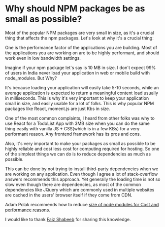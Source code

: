 # Why should NPM packages be as small as possible?

Most of the popular NPM packages are very small in size, as it's a crucial thing that affects the npm packages. Let's look at why it's a crucial thing:

One is the performance factor of the applications you are building. Most of the applications you are working on are to be highly performant, and should work even in low bandwidth settings.

Imagine if your npm package let's say is 10 MB in size. I don't expect 99% of users in India never load your application in web or mobile build with node\_modules. But Why?

It's because loading your application will easily take 5-10 seconds, while an average application is expected to return a meaningful content load usually in milliseconds. This is why it's very important to keep your application small in size, and easily usable for a lot of folks. This is why popular NPM packages like React, moment.js are just Kbs in size.

One of the most common complaints, I heard from other folks was why to use React for a TodoList App with 3MB size when you can do the same thing easily with vanilla JS + CSS(which is in a few KBs) for a very performant reason. Any frontend framework has its pros and cons.

Also, it's very important to make your packages as small as possible to be highly reliable and cost less cost for computing required for hosting. So one of the simplest things we can do is to reduce dependencies as much as possible.

This can be done by not trying to install third-party dependencies when we are working on any application. Even though I agree a lot of stack-overflow answers recommends this approach. Yet generally the loading time is not so slow even though there are dependencies, as most of the common dependencies like JQuery which are commonly used in multiple websites are cached in the users' browser itself if they come from CDN.

Adam Polak recommends how to reduce [size of node modules for Cost and performance reasons](https://tsh.io/blog/reduce-node-modules-for-better-performance/).

I would like to thank [Faiz Shabeeb](http://shabeebk.com/blog/) for sharing this knowledge.
